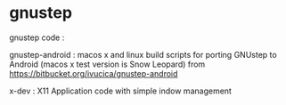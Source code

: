 gnustep
=======

gnustep code :

gnustep-android : macos x and linux build scripts for porting GNUstep 
    to Android (macos x test version is Snow Leopard)
    from https://bitbucket.org/ivucica/gnustep-android

x-dev : X11 Application code with simple indow management
